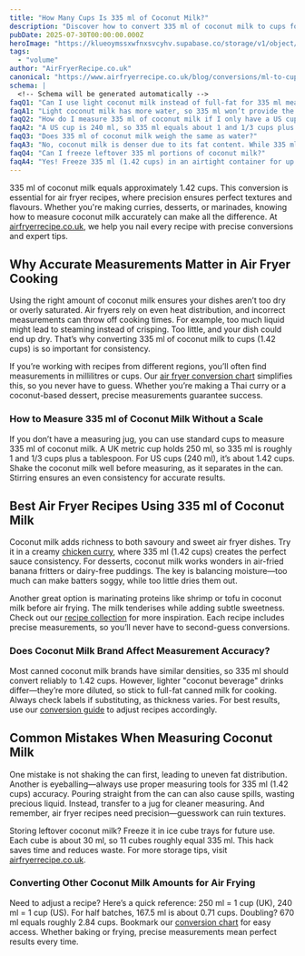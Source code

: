 ```yaml
---
title: "How Many Cups Is 335 ml of Coconut Milk?"
description: "Discover how to convert 335 ml of coconut milk to cups for perfect air fryer recipes every time. Get precise measurements now!"
pubDate: 2025-07-30T00:00:00.000Z
heroImage: "https://klueoymssxwfnxsvcyhv.supabase.co/storage/v1/object/public/Shmucket/how-many-cups-is-335-ml-of-coconut-milk.webp"
tags:
  - "volume"
author: "AirFryerRecipe.co.uk"
canonical: "https://www.airfryerrecipe.co.uk/blog/conversions/ml-to-cups/how-many-cups-is-335-ml-of-coconut-milk"
schema: |
  <!-- Schema will be generated automatically -->
faqQ1: "Can I use light coconut milk instead of full-fat for 335 ml measurements?"
faqA1: "Light coconut milk has more water, so 335 ml won’t provide the same richness as full-fat. If substituting, reduce other liquids in the recipe slightly. For air fryer cooking, full-fat works best for texture and flavour."
faqQ2: "How do I measure 335 ml of coconut milk if I only have a US cup set?"
faqA2: "A US cup is 240 ml, so 335 ml equals about 1 and 1/3 cups plus 2 teaspoons. For precision, use a liquid measuring jug or our conversion chart at <a href=https://www.airfryerrecipe.co.uk>airfryerrecipe.co.uk</a>."
faqQ3: "Does 335 ml of coconut milk weigh the same as water?"
faqA3: "No, coconut milk is denser due to its fat content. While 335 ml of water weighs 335 grams, coconut milk weighs roughly 315–325 grams. Always measure by volume for recipes unless specified otherwise."
faqQ4: "Can I freeze leftover 335 ml portions of coconut milk?"
faqA4: "Yes! Freeze 335 ml (1.42 cups) in an airtight container for up to 3 months. Thaw in the fridge before use. Stir well, as separation may occur. Perfect for future air fryer recipes."
---
```

<p>335 ml of coconut milk equals approximately 1.42 cups. This conversion is essential for air fryer recipes, where precision ensures perfect textures and flavours. Whether you're making curries, desserts, or marinades, knowing how to measure coconut milk accurately can make all the difference. At <a href=https://www.airfryerrecipe.co.uk>airfryerrecipe.co.uk</a>, we help you nail every recipe with precise conversions and expert tips.</p>  

<h2>Why Accurate Measurements Matter in Air Fryer Cooking</h2>  
<p>Using the right amount of coconut milk ensures your dishes aren’t too dry or overly saturated. Air fryers rely on even heat distribution, and incorrect measurements can throw off cooking times. For example, too much liquid might lead to steaming instead of crisping. Too little, and your dish could end up dry. That’s why converting 335 ml of coconut milk to cups (1.42 cups) is so important for consistency.</p>  

<p>If you’re working with recipes from different regions, you’ll often find measurements in millilitres or cups. Our <a href=https://www.airfryerrecipe.co.uk/air-fryer-conversion-chart>air fryer conversion chart</a> simplifies this, so you never have to guess. Whether you’re making a Thai curry or a coconut-based dessert, precise measurements guarantee success.</p>  

<h3>How to Measure 335 ml of Coconut Milk Without a Scale</h3>  
<p>If you don’t have a measuring jug, you can use standard cups to measure 335 ml of coconut milk. A UK metric cup holds 250 ml, so 335 ml is roughly 1 and 1/3 cups plus a tablespoon. For US cups (240 ml), it’s about 1.42 cups. Shake the coconut milk well before measuring, as it separates in the can. Stirring ensures an even consistency for accurate results.</p>  

<h2>Best Air Fryer Recipes Using 335 ml of Coconut Milk</h2>  
<p>Coconut milk adds richness to both savoury and sweet air fryer dishes. Try it in a creamy <a href=https://www.airfryerrecipe.co.uk/recipe-category/chicken>chicken curry</a>, where 335 ml (1.42 cups) creates the perfect sauce consistency. For desserts, coconut milk works wonders in air-fried banana fritters or dairy-free puddings. The key is balancing moisture—too much can make batters soggy, while too little dries them out.</p>  

<p>Another great option is marinating proteins like shrimp or tofu in coconut milk before air frying. The milk tenderises while adding subtle sweetness. Check out our <a href=https://www.airfryerrecipe.co.uk/recipes>recipe collection</a> for more inspiration. Each recipe includes precise measurements, so you’ll never have to second-guess conversions.</p>  

<h3>Does Coconut Milk Brand Affect Measurement Accuracy?</h3>  
<p>Most canned coconut milk brands have similar densities, so 335 ml should convert reliably to 1.42 cups. However, lighter "coconut beverage" drinks differ—they’re more diluted, so stick to full-fat canned milk for cooking. Always check labels if substituting, as thickness varies. For best results, use our <a href=https://www.airfryerrecipe.co.uk/air-fryer-conversion-chart>conversion guide</a> to adjust recipes accordingly.</p>  

<h2>Common Mistakes When Measuring Coconut Milk</h2>  
<p>One mistake is not shaking the can first, leading to uneven fat distribution. Another is eyeballing—always use proper measuring tools for 335 ml (1.42 cups) accuracy. Pouring straight from the can can also cause spills, wasting precious liquid. Instead, transfer to a jug for cleaner measuring. And remember, air fryer recipes need precision—guesswork can ruin textures.</p>  

<p>Storing leftover coconut milk? Freeze it in ice cube trays for future use. Each cube is about 30 ml, so 11 cubes roughly equal 335 ml. This hack saves time and reduces waste. For more storage tips, visit <a href=https://www.airfryerrecipe.co.uk>airfryerrecipe.co.uk</a>.</p>  

<h3>Converting Other Coconut Milk Amounts for Air Frying</h3>  
<p>Need to adjust a recipe? Here’s a quick reference: 250 ml = 1 cup (UK), 240 ml = 1 cup (US). For half batches, 167.5 ml is about 0.71 cups. Doubling? 670 ml equals roughly 2.84 cups. Bookmark our <a href=https://www.airfryerrecipe.co.uk/air-fryer-conversion-chart>conversion chart</a> for easy access. Whether baking or frying, precise measurements mean perfect results every time.</p>

